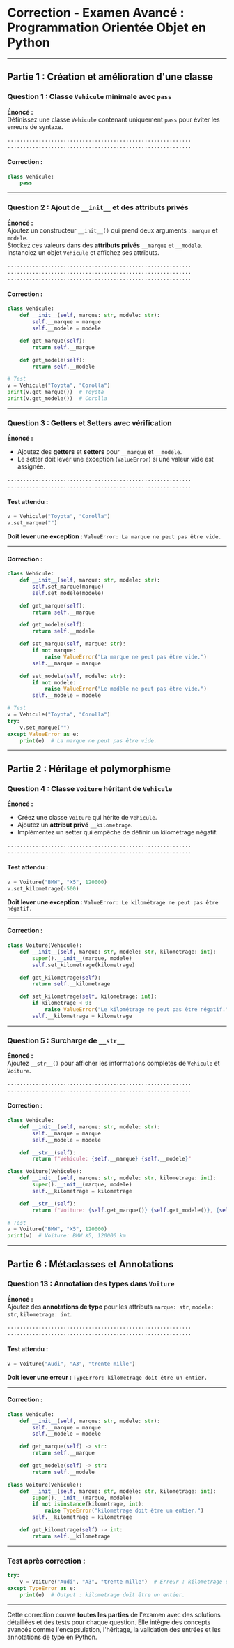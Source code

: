 
# **Correction - Examen Avancé : Programmation Orientée Objet en Python**  

---

## **Partie 1 : Création et amélioration d'une classe**

### **Question 1 : Classe `Vehicule` minimale avec `pass`**  
**Énoncé :**  
Définissez une classe `Vehicule` contenant uniquement `pass` pour éviter les erreurs de syntaxe.  

```python
...........................................................
...........................................................
```

#### **Correction :**  
```python
class Vehicule:
    pass
```

---

### **Question 2 : Ajout de `__init__` et des attributs privés**  
**Énoncé :**  
Ajoutez un constructeur `__init__()` qui prend deux arguments : `marque` et `modele`.  
Stockez ces valeurs dans des **attributs privés** `__marque` et `__modele`.  
Instanciez un objet `Vehicule` et affichez ses attributs.  

```python
...........................................................
...........................................................
...........................................................
```

#### **Correction :**  
```python
class Vehicule:
    def __init__(self, marque: str, modele: str):
        self.__marque = marque
        self.__modele = modele

    def get_marque(self):
        return self.__marque

    def get_modele(self):
        return self.__modele

# Test
v = Vehicule("Toyota", "Corolla")
print(v.get_marque())  # Toyota
print(v.get_modele())  # Corolla
```

---

### **Question 3 : Getters et Setters avec vérification**  
**Énoncé :**  
- Ajoutez des **getters** et **setters** pour `__marque` et `__modele`.  
- Le setter doit lever une exception (`ValueError`) si une valeur vide est assignée.  

```python
...........................................................
...........................................................
```

#### **Test attendu :**  
```python
v = Vehicule("Toyota", "Corolla")
v.set_marque("")
```
**Doit lever une exception :** `ValueError: La marque ne peut pas être vide.`  

---

#### **Correction :**  
```python
class Vehicule:
    def __init__(self, marque: str, modele: str):
        self.set_marque(marque)
        self.set_modele(modele)

    def get_marque(self):
        return self.__marque

    def get_modele(self):
        return self.__modele

    def set_marque(self, marque: str):
        if not marque:
            raise ValueError("La marque ne peut pas être vide.")
        self.__marque = marque

    def set_modele(self, modele: str):
        if not modele:
            raise ValueError("Le modèle ne peut pas être vide.")
        self.__modele = modele

# Test
v = Vehicule("Toyota", "Corolla")
try:
    v.set_marque("")
except ValueError as e:
    print(e)  # La marque ne peut pas être vide.
```

---

## **Partie 2 : Héritage et polymorphisme**

### **Question 4 : Classe `Voiture` héritant de `Vehicule`**  
**Énoncé :**  
- Créez une classe `Voiture` qui hérite de `Vehicule`.  
- Ajoutez un **attribut privé** `__kilometrage`.  
- Implémentez un setter qui empêche de définir un kilométrage négatif.  

```python
...........................................................
...........................................................
```

#### **Test attendu :**  
```python
v = Voiture("BMW", "X5", 120000)
v.set_kilometrage(-500)
```
**Doit lever une exception :** `ValueError: Le kilométrage ne peut pas être négatif.`  

---

#### **Correction :**  
```python
class Voiture(Vehicule):
    def __init__(self, marque: str, modele: str, kilometrage: int):
        super().__init__(marque, modele)
        self.set_kilometrage(kilometrage)

    def get_kilometrage(self):
        return self.__kilometrage

    def set_kilometrage(self, kilometrage: int):
        if kilometrage < 0:
            raise ValueError("Le kilométrage ne peut pas être négatif.")
        self.__kilometrage = kilometrage
```

---

### **Question 5 : Surcharge de `__str__`**  
**Énoncé :**  
Ajoutez `__str__()` pour afficher les informations complètes de `Vehicule` et `Voiture`.  

```python
...........................................................
...........................................................
```

#### **Correction :**  
```python
class Vehicule:
    def __init__(self, marque: str, modele: str):
        self.__marque = marque
        self.__modele = modele

    def __str__(self):
        return f"Véhicule: {self.__marque} {self.__modele}"

class Voiture(Vehicule):
    def __init__(self, marque: str, modele: str, kilometrage: int):
        super().__init__(marque, modele)
        self.__kilometrage = kilometrage

    def __str__(self):
        return f"Voiture: {self.get_marque()} {self.get_modele()}, {self.__kilometrage} km"

# Test
v = Voiture("BMW", "X5", 120000)
print(v)  # Voiture: BMW X5, 120000 km
```

---

## **Partie 6 : Métaclasses et Annotations**

### **Question 13 : Annotation des types dans `Voiture`**  
**Énoncé :**  
Ajoutez des **annotations de type** pour les attributs `marque: str`, `modele: str`, `kilometrage: int`.  

```python
...........................................................
...........................................................
```

#### **Test attendu :**  
```python
v = Voiture("Audi", "A3", "trente mille")
```
**Doit lever une erreur :** `TypeError: kilometrage doit être un entier.`  

---

#### **Correction :**  
```python
class Vehicule:
    def __init__(self, marque: str, modele: str):
        self.__marque = marque
        self.__modele = modele

    def get_marque(self) -> str:
        return self.__marque

    def get_modele(self) -> str:
        return self.__modele

class Voiture(Vehicule):
    def __init__(self, marque: str, modele: str, kilometrage: int):
        super().__init__(marque, modele)
        if not isinstance(kilometrage, int):
            raise TypeError("kilometrage doit être un entier.")
        self.__kilometrage = kilometrage

    def get_kilometrage(self) -> int:
        return self.__kilometrage
```

---

### **Test après correction :**  
```python
try:
    v = Voiture("Audi", "A3", "trente mille")  # Erreur : kilometrage doit être un entier
except TypeError as e:
    print(e)  # Output : kilometrage doit être un entier.
```

---

Cette correction couvre **toutes les parties** de l'examen avec des solutions détaillées et des tests pour chaque question. Elle intègre des concepts avancés comme l'encapsulation, l'héritage, la validation des entrées et les annotations de type en Python.
